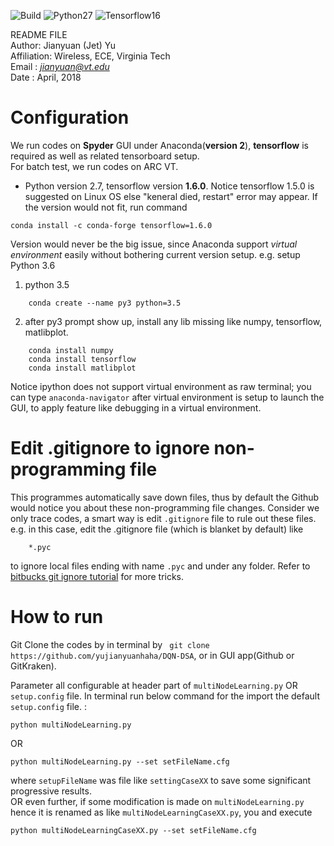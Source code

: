 ![Build](https://travis-ci.org/pemami4911/POMDPy.svg?branch=master) ![Python27](https://img.shields.io/badge/python-2.7-blue.svg) ![Tensorflow16](https://img.shields.io/badge/tensorflow-1.6-blue.svg)

README FILE  
Author: Jianyuan (Jet) Yu  
Affiliation: Wireless, ECE, Virginia Tech  
Email : *jianyuan@vt.edu*  
Date  : April, 2018 


# Configuration  
We run codes on **Spyder** GUI under Anaconda(**version 2**), **tensorflow** is required as well as related tensorboard setup.  
For batch test, we run codes on ARC VT. 
* Python version 2.7, tensorflow version **1.6.0**. Notice tensorflow 1.5.0 is suggested on Linux OS else "keneral died, restart" error may appear. If the version would not fit, run command 
```
conda install -c conda-forge tensorflow=1.6.0
```  
Version would never be the big issue, since Anaconda support *virtual environment* easily without bothering current version setup.
e.g. setup Python 3.6    
1. python 3.5   
```
    conda create --name py3 python=3.5
```  
2. after py3 prompt show up, install any lib missing like numpy, tensorflow, matlibplot.  
``` 
    conda install numpy
    conda install tensorflow
    conda install matlibplot
```
Notice ipython does not support virtual environment as raw terminal; you can type ```anaconda-navigator``` after virtual environment is setup to launch the GUI, to apply feature like debugging in a virtual environment.


# Edit .gitignore to ignore non-programming file
This programmes automatically save down files, thus by default the Github would notice you about these non-programming file changes. Consider we only trace codes, a smart way is edit ```.gitignore``` file to rule out these files. e.g. in this case, edit  the .gitignore file (which is blanket by default) like 
``` shell
    *.pyc
``` 
to ignore local files ending with name ```.pyc``` and under any folder.  Refer to [bitbucks git ignore tutorial](https://www.atlassian.com/git/tutorials/saving-changes/gitignore) for more tricks.

# How to run
Git Clone the codes by in terminal by ``` git clone https://github.com/yujianyuanhaha/DQN-DSA```, or in GUI app(Github or GitKraken). 


Parameter all configurable at header part of ```multiNodeLearning.py``` OR ```setup.config``` file. 
In terminal run below command for the import the default ```setup.config``` file. :  
```
python multiNodeLearning.py
```
 
OR
```
python multiNodeLearning.py --set setFileName.cfg
```
where ```setupFileName``` was file like ```settingCaseXX``` to save some significant progressive results.  
OR even further, if some modification is made on ```multiNodeLearning.py``` hence it is renamed as like ```multiNodeLearningCaseXX.py```, you and execute
```
python multiNodeLearningCaseXX.py --set setFileName.cfg